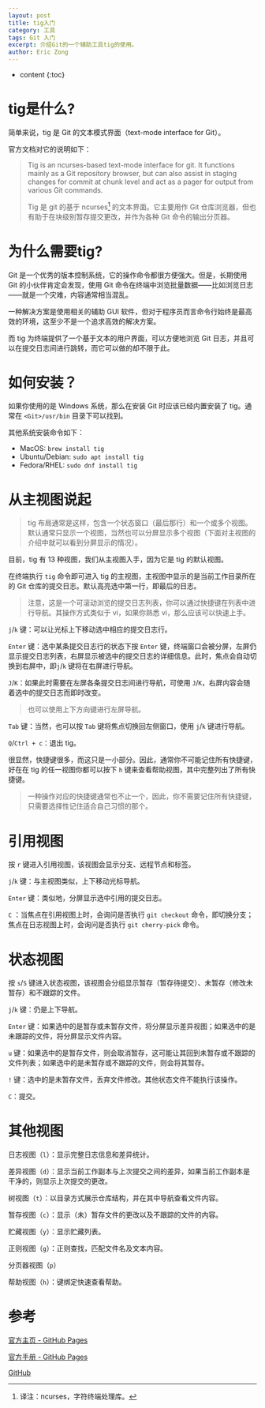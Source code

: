 ```yaml
---
layout: post
title: tig入门
category: 工具
tags: Git 入门
excerpt: 介绍Git的一个辅助工具tig的使用。
author: Eric Zong
---
```


* content
{:toc}

# tig是什么?

简单来说，tig 是  Git 的文本模式界面（text-mode interface for Git）。

官方文档对它的说明如下：

>  Tig is an ncurses-based text-mode interface for git. It functions mainly as a Git repository browser, but can also assist in staging changes for commit at chunk level and act as a pager for output from various Git commands. 
>
>  Tig 是 git 的基于 ncurses[^1] 的文本界面。它主要用作 Git 仓库浏览器，但也有助于在块级别暂存提交更改，并作为各种 Git 命令的输出分页器。 

# 为什么需要tig?

Git 是一个优秀的版本控制系统，它的操作命令都很方便强大。但是，长期使用 Git 的小伙伴肯定会发现，使用 Git 命令在终端中浏览批量数据——比如浏览日志——就是一个灾难，内容通常相当混乱。

一种解决方案是使用相关的辅助 GUI 软件，但对于程序员而言命令行始终是最高效的环境，这至少不是一个追求高效的解决方案。

而 tig 为终端提供了一个基于文本的用户界面，可以方便地浏览 Git 日志，并且可以在提交日志间进行跳转，而它可以做的却不限于此。

# 如何安装？

如果你使用的是 Windows 系统，那么在安装 Git 时应该已经内置安装了 tig。通常在 `<Git>/usr/bin` 目录下可以找到。

其他系统安装命令如下：

* MacOS: `brew install tig`
* Ubuntu/Debian: `sudo apt install tig`
* Fedora/RHEL: `sudo dnf install tig`

# 从主视图说起

> tig 布局通常是这样，包含一个状态窗口（最后那行）和一个或多个视图。默认通常只显示一个视图，当然也可以分屏显示多个视图（下面对主视图的介绍中就可以看到分屏显示的情况）。

目前，tig 有 13 种视图，我们从主视图入手，因为它是 tig 的默认视图。

在终端执行 `tig` 命令即可进入 tig 的主视图，主视图中显示的是当前工作目录所在的 Git 仓库的提交日志。默认高亮选中第一行，即最后的日志。

> 注意，这是一个可滚动浏览的提交日志列表，你可以通过快捷键在列表中进行导航。其操作方式类似于 vi，如果你熟悉 vi，那么应该可以快速上手。

`j`/`k` 键：可以让光标上下移动选中相应的提交日志行。

`Enter` 键：选中某条提交日志行的状态下按 `Enter` 键，终端窗口会被分屏，左屏仍显示提交日志列表，右屏显示被选中的提交日志的详细信息。此时，焦点会自动切换到右屏中，即`j`/`k` 键将在右屏进行导航。

`J`/`K`：如果此时需要在左屏各条提交日志间进行导航，可使用 `J`/`K`，右屏内容会随着选中的提交日志而即时改变。

> 也可以使用上下方向键进行左屏导航。

`Tab` 键：当然，也可以按 `Tab` 键将焦点切换回左侧窗口，使用 `j`/`k` 键进行导航。

`Q`/`Ctrl + c`：退出 tig。

很显然，快捷键很多，而这只是一小部分。因此，通常你不可能记住所有快捷键，好在在 tig 的任一视图你都可以按下 `h` 键来查看帮助视图，其中完整列出了所有快捷键。

> 一种操作对应的快捷键通常也不止一个，因此，你不需要记住所有快捷键，只需要选择性记住适合自己习惯的那个。

# 引用视图

按 `r` 键进入引用视图，该视图会显示分支、远程节点和标签。

`j`/`k` 键：与主视图类似，上下移动光标导航。

`Enter` 键：类似地，分屏显示选中引用的提交日志。

`C` ：当焦点在引用视图上时，会询问是否执行 `git checkout` 命令，即切换分支；焦点在日志视图上时，会询问是否执行 `git cherry-pick` 命令。

# 状态视图

按 `s`/`S` 键进入状态视图，该视图会分组显示暂存（暂存待提交）、未暂存（修改未暂存）和不跟踪的文件。

`j`/`k` 键：仍是上下导航。

`Enter` 键：如果选中的是暂存或未暂存文件，将分屏显示差异视图；如果选中的是未跟踪的文件，将分屏显示文件内容。

`u` 键：如果选中的是暂存文件，则会取消暂存，这可能让其回到未暂存或不跟踪的文件列表；如果选中的是未暂存或不跟踪的文件，则会将其暂存。

`!` 键：选中的是未暂存文件，丢弃文件修改。其他状态文件不能执行该操作。

`C`：提交。

# 其他视图

日志视图（`l`）：显示完整日志信息和差异统计。

差异视图（`d`）：显示当前工作副本与上次提交之间的差异，如果当前工作副本是干净的，则显示上次提交的更改。

树视图（`t`）：以目录方式展示仓库结构，并在其中导航查看文件内容。

暂存视图（`c`）：显示（未）暂存文件的更改以及不跟踪的文件的内容。

贮藏视图（`y`）：显示贮藏列表。

正则视图（`g`）：正则查找，匹配文件名及文本内容。

分页器视图（`p`）

帮助视图（`h`）：键绑定快速查看帮助。

# 参考

[官方主页 - GitHub Pages](https://jonas.github.io/tig/)

[官方手册 - GitHub Pages](https://jonas.github.io/tig/doc/manual.html)

[GitHub](https://github.com/jonas/tig/) 

[^1]: 译注：ncurses，字符终端处理库。